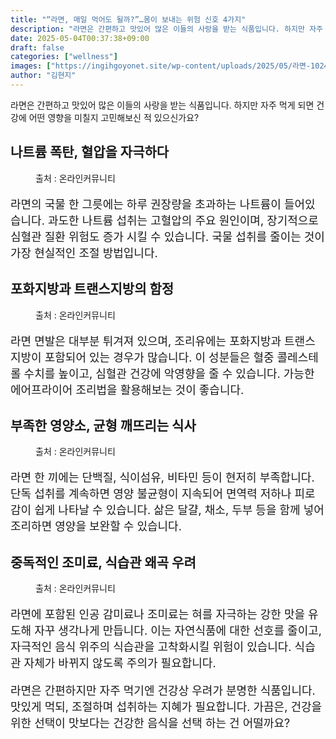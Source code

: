 ```yaml
---
title: "“라면, 매일 먹어도 될까?”…몸이 보내는 위험 신호 4가지"
description: "라면은 간편하고 맛있어 많은 이들의 사랑을 받는 식품입니다. 하지만 자주 먹게 되면 건강에 어떤 영향을 미칠지 고민해보신 적 있으신가요?"
date: 2025-05-04T00:37:38+09:00
draft: false
categories: ["wellness"]
images: ["https://ingihgoyonet.site/wp-content/uploads/2025/05/라면-1024x768.jpg", "https://ingihgoyonet.site/wp-content/uploads/2025/05/컵라면-1024x683.jpg", "https://ingihgoyonet.site/wp-content/uploads/2025/05/혈압-1024x683.jpg", "https://ingihgoyonet.site/wp-content/uploads/2025/05/조미료-914x1024.jpg"]
author: "김현지"
---
```


<p>라면은 간편하고 맛있어 많은 이들의 사랑을 받는 식품입니다. 하지만 자주 먹게 되면 건강에 어떤 영향을 미칠지 고민해보신 적 있으신가요?</p> <h2 >나트륨 폭탄, 혈압을 자극하다</h2> <figure ><img src="https://ingihgoyonet.site/wp-content/uploads/2025/05/라면-1024x768.jpg" alt="" style="aspect-ratio:16/9;object-fit:cover"/><figcaption >출처 : 온라인커뮤니티</figcaption></figure> <p style="font-size:18px">라면의 국물 한 그릇에는 하루 권장량을 초과하는 나트륨이 들어있습니다. 과도한 나트륨 섭취는 고혈압의 주요 원인이며, 장기적으로 심혈관 질환 위험도 증가 시킬 수 있습니다. 국물 섭취를 줄이는 것이 가장 현실적인 조절 방법입니다.</p> <h2 >포화지방과 트랜스지방의 함정</h2> <figure ><img src="https://ingihgoyonet.site/wp-content/uploads/2025/05/컵라면-1024x683.jpg" alt="" style="aspect-ratio:16/9;object-fit:cover"/><figcaption >출처 : 온라인커뮤니티</figcaption></figure> <p style="font-size:18px">라면 면발은 대부분 튀겨져 있으며, 조리유에는 포화지방과 트랜스지방이 포함되어 있는 경우가 많습니다. 이 성분들은 혈중 콜레스테롤 수치를 높이고, 심혈관 건강에 악영향을 줄 수 있습니다. 가능한 에어프라이어 조리법을 활용해보는 것이 좋습니다.</p> <h2 >부족한 영양소, 균형 깨뜨리는 식사</h2> <figure ><img src="https://ingihgoyonet.site/wp-content/uploads/2025/05/혈압-1024x683.jpg" alt="" style="aspect-ratio:16/9;object-fit:cover"/><figcaption >출처 : 온라인커뮤니티</figcaption></figure> <p style="font-size:18px">라면 한 끼에는 단백질, 식이섬유, 비타민 등이 현저히 부족합니다. 단독 섭취를 계속하면 영양 불균형이 지속되어 면역력 저하나 피로감이 쉽게 나타날 수 있습니다. 삶은 달걀, 채소, 두부 등을 함께 넣어 조리하면 영양을 보완할 수 있습니다.</p> <h2 >중독적인 조미료, 식습관 왜곡 우려</h2> <figure ><img src="https://ingihgoyonet.site/wp-content/uploads/2025/05/조미료-914x1024.jpg" alt="" style="aspect-ratio:16/9;object-fit:cover"/><figcaption >출처 : 온라인커뮤니티</figcaption></figure> <p style="font-size:18px">라면에 포함된 인공 감미료나 조미료는 혀를 자극하는 강한 맛을 유도해 자꾸 생각나게 만듭니다. 이는 자연식품에 대한 선호를 줄이고, 자극적인 음식 위주의 식습관을 고착화시킬 위험이 있습니다. 식습관 자체가 바뀌지 않도록 주의가 필요합니다.</p> <p style="font-size:18px">라면은 간편하지만 자주 먹기엔 건강상 우려가 분명한 식품입니다. 맛있게 먹되, 조절하며 섭취하는 지혜가 필요합니다. 가끔은, 건강을 위한 선택이 맛보다는 건강한 음식을 선택 하는 건 어떨까요?</p>